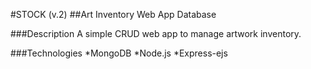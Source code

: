 #STOCK (v.2)
##Art Inventory Web App Database

###Description
A simple CRUD web app to manage artwork inventory.

###Technologies
*MongoDB
*Node.js
*Express-ejs
